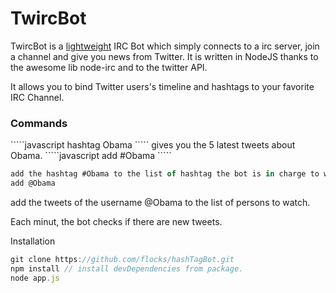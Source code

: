 TwircBot
==========

TwircBot is a <u>lightweight</u> IRC Bot which simply connects to a irc server, join a channel and give you news from Twitter.
It is written in NodeJS thanks to the awesome lib node-irc and to the twitter API.

It allows you to bind Twitter users's timeline and hashtags to your favorite IRC Channel.

<h3>Commands</h3>
`````javascript
hashtag Obama
`````
gives you the 5 latest tweets about Obama.
`````javascript
add #Obama
`````
 
`````javascript
add the hashtag #Obama to the list of hashtag the bot is in charge to watch.
add @Obama
`````
add the tweets of the username @Obama to the list of persons to watch.

Each minut, the bot checks if there are new tweets.

Installation 
`````javascript
git clone https://github.com/flocks/hashTagBot.git
npm install // install devDependencies from package.
node app.js 
`````
